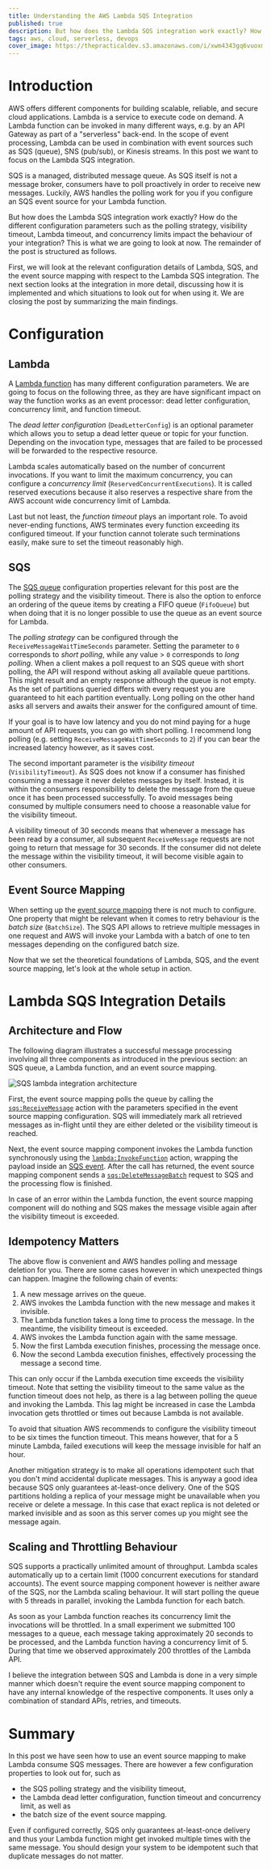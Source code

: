 ```yaml
---
title: Understanding the AWS Lambda SQS Integration
published: true
description: But how does the Lambda SQS integration work exactly? How do the different configuration parameters impact the behaviour of your integration?
tags: aws, cloud, serverless, devops
cover_image: https://thepracticaldev.s3.amazonaws.com/i/xwm4343gq6vuoxm0z1q0.png
---
```


# Introduction

AWS offers different components for building scalable, reliable, and secure cloud applications. Lambda is a service to execute code on demand. A Lambda function can be invoked in many different ways, e.g. by an API Gateway as part of a "serverless" back-end. In the scope of event processing, Lambda can be used in combination with event sources such as SQS (queue), SNS (pub/sub), or Kinesis streams. In this post we want to focus on the Lambda SQS integration.

SQS is a managed, distributed message queue. As SQS itself is not a message broker, consumers have to poll proactively in order to receive new messages. Luckily, AWS handles the polling work for you if you configure an SQS event source for your Lambda function.

But how does the Lambda SQS integration work exactly? How do the different configuration parameters such as the polling strategy, visibility timeout, Lambda timeout, and concurrency limits impact the behaviour of your integration? This is what we are going to look at now. The remainder of the post is structured as follows.

First, we will look at the relevant configuration details of Lambda, SQS, and the event source mapping with respect to the Lambda SQS integration. The next section looks at the integration in more detail, discussing how it is implemented and which situations to look out for when using it. We are closing the post by summarizing the main findings.

# Configuration

## Lambda

A [Lambda function](https://docs.aws.amazon.com/AWSCloudFormation/latest/UserGuide/aws-resource-lambda-function.html) has many different configuration parameters. We are going to focus on the following three, as they are have significant impact on way the function works as an event processor: dead letter configuration, concurrency limit, and function timeout.

The *dead letter configuration* (`DeadLetterConfig`) is an optional parameter which allows you to setup a dead letter queue or topic for your function. Depending on the invocation type, messages that are failed to be processed will be forwarded to the respective resource.

Lambda scales automatically based on the number of concurrent invocations. If you want to limit the maximum concurrency, you can configure a *concurrency limit* (`ReservedConcurrentExecutions`). It is called reserved executions because it also reserves a respective share from the AWS account wide concurrency limit of Lambda.

Last but not least, the *function timeout* plays an important role. To avoid never-ending functions, AWS terminates every function exceeding its configured timeout. If your function cannot tolerate such terminations easily, make sure to set the timeout reasonably high.

## SQS

The [SQS queue](https://docs.aws.amazon.com/AWSCloudFormation/latest/UserGuide/aws-properties-sqs-queues.html) configuration properties relevant for this post are the polling strategy and the visibility timeout. There is also the option to enforce an ordering of the queue items by creating a FIFO queue (`FifoQueue`) but when doing that it is no longer possible to use the queue as an event source for Lambda.

The *polling strategy* can be configured through the `ReceiveMessageWaitTimeSeconds` parameter. Setting the parameter to `0` corresponds to *short polling*, while any value > `0` corresponds to *long polling*. When a client makes a poll request to an SQS queue with short polling, the API will respond without asking all available queue partitions. This might result and an empty response although the queue is not empty. As the set of partitions queried differs with every request you are guaranteed to hit each partition eventually. Long polling on the other hand asks all servers and awaits their answer for the configured amount of time.

If your goal is to have low latency and you do not mind paying for a huge amount of API requests, you can go with short polling. I recommend long polling (e.g. setting `ReceiveMessageWaitTimeSeconds` to `2`) if you can bear the increased latency however, as it saves cost.

The second important parameter is the *visibility timeout* (`VisibilityTimeout`). As SQS does not know if a consumer has finished consuming a message it never deletes messages by itself. Instead, it is within the consumers responsibility to delete the message from the queue once it has been processed successfully. To avoid messages being consumed by multiple consumers need to choose a reasonable value for the visibility timeout.

A visibility timeout of 30 seconds means that whenever a message has been read by a consumer, all subsequent `ReceiveMessage` requests are not going to return that message for 30 seconds. If the consumer did not delete the message within the visibility timeout, it will become visible again to other consumers.

## Event Source Mapping

When setting up the [event source mapping](https://docs.aws.amazon.com/en_us/AWSCloudFormation/latest/UserGuide/aws-resource-lambda-eventsourcemapping.html) there is not much to configure. One property that might be relevant when it comes to retry behaviour is the *batch size* (`BatchSize`). The SQS API allows to retrieve multiple messages in one request and AWS will invoke your Lambda with a batch of one to ten messages depending on the configured batch size.

Now that we set the theoretical foundations of Lambda, SQS, and the event source mapping, let's look at the whole setup in action.

# Lambda SQS Integration Details

## Architecture and Flow

The following diagram illustrates a successful message processing involving all three components as introduced in the previous section: an SQS queue, a Lambda function, and an event source mapping.

![SQS lambda integration architecture](https://thepracticaldev.s3.amazonaws.com/i/xwm4343gq6vuoxm0z1q0.png)

First, the event source mapping polls the queue by calling the [`sqs:ReceiveMessage`](https://docs.aws.amazon.com/AWSSimpleQueueService/latest/APIReference/API_ReceiveMessage.html) action with the parameters specified in the event source mapping configuration. SQS will immediately mark all retrieved messages as in-flight until they are either deleted or the visibility timeout is reached.

Next, the event source mapping component invokes the Lambda function synchronously using the [`lambda:InvokeFunction`](https://docs.aws.amazon.com/de_de/lambda/latest/dg/API_Invoke.html) action, wrapping the payload inside an [SQS event](https://docs.aws.amazon.com/lambda/latest/dg/with-sqs.html). After the call has returned, the event source mapping component sends a [`sqs:DeleteMessageBatch`](https://docs.aws.amazon.com/AWSSimpleQueueService/latest/APIReference/API_DeleteMessageBatch.html) request to SQS and the processing flow is finished.

In case of an error within the Lambda function, the event source mapping component will do nothing and SQS makes the message visible again after the visibility timeout is exceeded.

## Idempotency Matters

The above flow is convenient and AWS handles polling and message deletion for you. There are some cases however in which unexpected things can happen. Imagine the following chain of events:

1. A new message arrives on the queue.
2. AWS invokes the Lambda function with the new message and makes it invisible.
3. The Lambda function takes a long time to process the message. In the meantime, the visibility timeout is exceeded.
4. AWS invokes the Lambda function again with the same message.
5. Now the first Lambda execution finishes, processing the message once.
6. Now the second Lambda execution finishes, effectively processing the message a second time.

This can only occur if the Lambda execution time exceeds the visibility timeout. Note that setting the visibility timeout to the same value as the function timeout does not help, as there is a lag between polling the queue and invoking the Lambda. This lag might be increased in case the Lambda invocation gets throttled or times out because Lambda is not available.

To avoid that situation AWS recommends to configure the visibility timeout to be six times the function timeout. This means however, that for a 5 minute Lambda, failed executions will keep the message invisible for half an hour.

Another mitigation strategy is to make all operations idempotent such that you don't mind accidental duplicate messages. This is anyway a good idea because SQS only guarantees at-least-once delivery. One of the SQS partitions holding a replica of your message might be unavailable when you receive or delete a message. In this case that exact replica is not deleted or marked invisible and as soon as this server comes up you might see the message again.

## Scaling and Throttling Behaviour

SQS supports a practically unlimited amount of throughput. Lambda scales automatically up to a certain limit (1000 concurrent executions for standard accounts). The event source mapping component however is neither aware of the SQS, nor the Lambda scaling behaviour. It will start polling the queue with 5 threads in parallel, invoking the Lambda function for each batch.

As soon as your Lambda function reaches its concurrency limit the invocations will be throttled. In a small experiment we submitted 100 messages to a queue, each message taking approximately 20 seconds to be processed, and the Lambda function having a concurrency limit of 5. During that time we observed approximately 200 throttles of the Lambda API.

I believe the integration between SQS and Lambda is done in a very simple manner which doesn't require the event source mapping component to have any internal knowledge of the respective components. It uses only a combination of standard APIs, retries, and timeouts.

# Summary

In this post we have seen how to use an event source mapping to make Lambda consume SQS messages. There are however a few configuration properties to look out for, such as

- the SQS polling strategy and the visibility timeout,
- the Lambda dead letter configuration, function timeout and concurrency limit, as well as
- the batch size of the event source mapping.

Even if configured correctly, SQS only guarantees at-least-once delivery and thus your Lambda function might get invoked multiple times with the same message. You should design your system to be idempotent such that duplicate messages do not matter.
